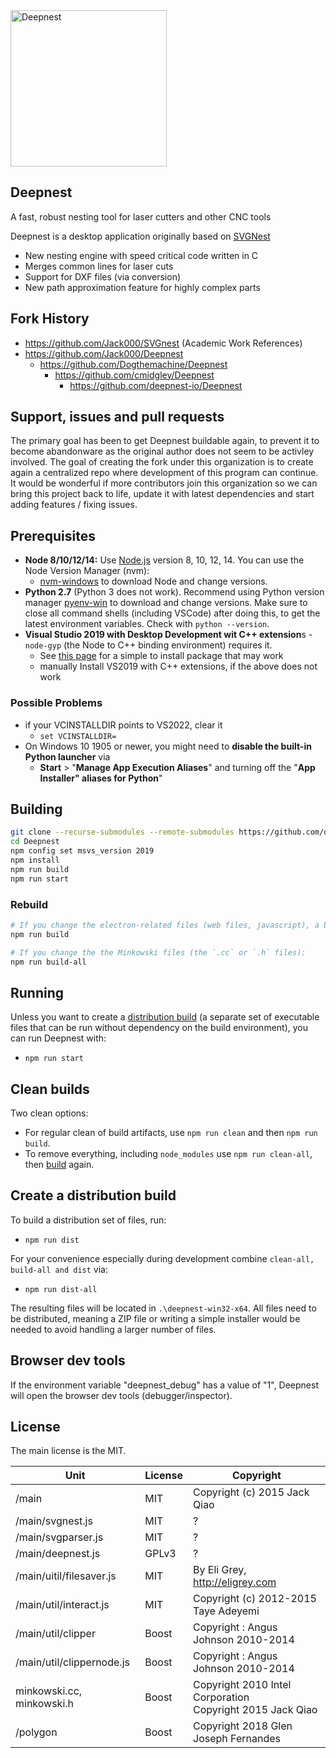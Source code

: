 <img src="https://deepnest.io/img/logo-large.png" alt="Deepnest" width="250">

## **Deepnest**

A fast, robust nesting tool for laser cutters and other CNC tools

Deepnest is a desktop application originally based on [SVGNest](https://github.com/Jack000/SVGnest)

- New nesting engine with speed critical code written in C
- Merges common lines for laser cuts
- Support for DXF files (via conversion)
- New path approximation feature for highly complex parts

## Fork History

* https://github.com/Jack000/SVGnest (Academic Work References)
* https://github.com/Jack000/Deepnest
  * https://github.com/Dogthemachine/Deepnest
    * https://github.com/cmidgley/Deepnest
      * https://github.com/deepnest-io/Deepnest


## Support, issues and pull requests

The primary goal has been to get Deepnest buildable again, to prevent it to become abandonware as the original author does not seem to be activley involved. The goal of creating the fork under this organization is to create again a centralized repo where development of this program can continue. 
It would be wonderful if more contributors join this organization so we can bring
this project back to life, update it with latest dependencies and start adding features / fixing
issues.


## Prerequisites

- **Node 8/10/12/14:** Use [Node.js](https://nodejs.org) version 8, 10, 12, 14. You can use the Node Version Manager (nvm):
  -  [nvm-windows](https://github.com/coreybutler/nvm-windows/releases) to download Node and change versions.
- **Python 2.7** (Python 3 does not work).  Recommend using Python version manager   [pyenv-win](https://github.com/pyenv-win/pyenv-win) to download and change versions.  Make sure to  close all command shells (including VSCode) after doing this, to get the latest environment variables.  Check with `python --version`.
- **Visual Studio 2019 with Desktop Development wit C++ extension**s - `node-gyp` (the Node to C++ binding environment) requires it.
  - See [this page](https://nodejs.github.io/node-addon-examples/getting-started/tools/#:~:text=It%20is%20not%20necessary%20to,that%20has%20everything%20you%20need.) for a simple to install package that may work
  - manually Install VS2019 with C++ extensions, if the above does not work

### Possible Problems

* if your VCINSTALLDIR points to VS2022, clear it
  * `set VCINSTALLDIR=`
* On Windows 10 1905 or newer, you might need to **disable the built-in Python launcher** via
  - **Start** > "**Manage App Execution Aliases**" and turning off the "**App Installer" aliases   for Python**"
    
## Building

```sh
git clone --recurse-submodules --remote-submodules https://github.com/deepnest-io/Deepnest
cd Deepnest
npm config set msvs_version 2019
npm install
npm run build
npm run start
```

### Rebuild

```sh
# If you change the electron-related files (web files, javascript), a build with 
npm run build

# If you change the the Minkowski files (the `.cc` or `.h` files):
npm run build-all
```

## Running

Unless you want to create a [distribution build](#create-a-distribution-build) (a separate set of
executable files that can be run without dependency on the build environment), you can run Deepnest with:

- `npm run start`

## Clean builds

Two clean options:
- For regular clean of build artifacts, use `npm run clean` and then `npm run build`.
- To remove everything, including `node_modules` use `npm run clean-all`, then [build](#building) again.

## Create a distribution build

To build a distribution set of files, run:

- `npm run dist`

For your convenience especially during development combine `clean-all, build-all and dist` via:

- `npm run dist-all`

The resulting files will be located in `.\deepnest-win32-x64`.  All files need to be distributed,
meaning a ZIP file or writing a simple installer would be needed to avoid handling a larger number
of files.

## Browser dev tools

If the environment variable "deepnest_debug" has a value of "1", Deepnest will open the browser
dev tools (debugger/inspector).

## License

The main license is the MIT.

| Unit | License | Copyright|
| - | - | - |
| /main | MIT | Copyright (c) 2015 Jack Qiao |
| /main/svgnest.js | MIT  | ? |
| /main/svgparser.js | MIT | ? |
| /main/deepnest.js | GPLv3 | ? |
| /main/uitil/filesaver.js | MIT |  By Eli Grey, http://eligrey.com |
| /main/util/interact.js | MIT | Copyright (c) 2012-2015 Taye Adeyemi |
| /main/util/clipper | Boost | Copyright :  Angus Johnson 2010-2014 |
| /main/util/clippernode.js | Boost | Copyright :  Angus Johnson 2010-2014 |
| minkowski.cc, minkowski.h | Boost | Copyright 2010 Intel Corporation</br>Copyright 2015 Jack Qiao |
| /polygon | Boost |  Copyright 2018 Glen Joseph Fernandes |
